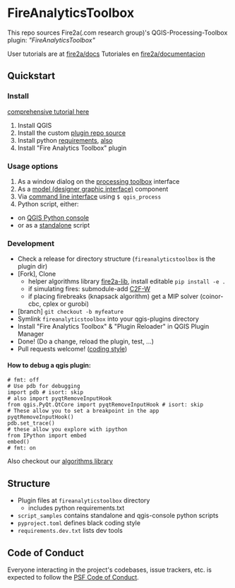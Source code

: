 # FireAnalyticsToolbox 

This repo sources Fire2a(.com research group)'s QGIS-Processing-Toolbox plugin: _"FireAnalyticsToolbox"_

User tutorials are at [fire2a/docs](https://fire2a.github.io/docs/)
Tutoriales en [fire2a/documentacion](https://fire2a.github.io/documentacion/)

## Quickstart
### Install
[comprehensive tutorial here](https://fire2a.github.io/docs/docs/qgis-cookbook/README.html#installation)  
1. Install QGIS
1. Install the custom [plugin repo source](https://fire2a.github.io/fire-analytics-qgis-processing-toolbox-plugin/plugins.xml)
1. Install python [requirements](https://raw.githubusercontent.com/fire2a/fire-analytics-qgis-processing-toolbox-plugin/main/fireanalyticstoolbox/requirements.txt), [also](https://raw.githubusercontent.com/fire2a/fire2a-lib/main/requirements.txt)
1. Install "Fire Analytics Toolbox" plugin  

### Usage options
1. As a window dialog on the [processing toolbox](https://docs.qgis.org/latest/en/docs/user_manual/processing/toolbox.html) interface  
1. As a [model (designer graphic interface)](https://docs.qgis.org/latest/en/docs/user_manual/processing/modeler.html) component  
1. Via [command line interface](https://docs.qgis.org/latest/en/docs/user_manual/processing/standalone) using `$ qgis_process`  
1. Python script, either:  
 - on [QGIS Python console](https://docs.qgis.org/latest/en/docs/user_manual/plugins/python_console.html)  
 - or as a [standalone](https://raw.githubusercontent.com/fdobad/fire-analytics-qgis-processing-toolbox-plugin/main/script_samples/standalone.py) script  

### Development
- Check a release for directory structure (`fireanalyticstoolbox` is the plugin dir)
- [Fork], Clone
  - helper algorithms library [fire2a-lib](https://www.github.com/fire2a/fire2a-lib/), install editable `pip install -e .`
  - if simulating fires: submodule-add [C2F-W](https://www.github.com/fire2a/C2F-W/)
  - if placing firebreaks (knapsack algorithm) get a MIP solver (coinor-cbc, cplex or gurobi)
- [branch] `git checkout -b myfeature`
- Symlink `fireanalyticstoolbox` into your qgis-plugins directory
- Install "Fire Analytics Toolbox" & "Plugin Reloader" in QGIS Plugin Manager
- Done! (Do a change, reload the plugin, test, ...)
- Pull requests welcome! ([coding style](https://github.com/fire2a/fire2a-lib/blob/main/coding_style.md))

#### How to debug a qgis plugin:

    # fmt: off
    # Use pdb for debugging
    import pdb # isort: skip
    # also import pyqtRemoveInputHook
    from qgis.PyQt.QtCore import pyqtRemoveInputHook # isort: skip
    # These allow you to set a breakpoint in the app
    pyqtRemoveInputHook()
    pdb.set_trace()
    # these allow you explore with ipython
    from IPython import embed
    embed()
    # fmt: on

Also checkout our [algorithms library](https://fire2a.github.io/docs/docs/fire2a-lib.html)

## Structure
- Plugin files at `fireanalyticstoolbox` directory  
  - includes python requirements.txt  
- `script_samples` contains standalone and qgis-console python scripts  
- `pyproject.toml` defines black coding style  
-  `requirements.dev.txt` lists dev tools  

## Code of Conduct
Everyone interacting in the project's codebases, issue trackers, etc. is expected to follow the [PSF Code of Conduct](https://www.python.org/psf/conduct/).
